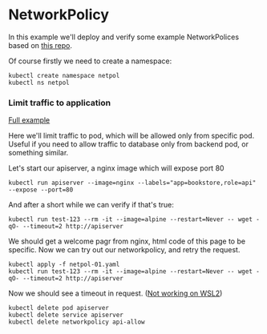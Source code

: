 # NetworkPolicy

In this example we'll deploy and verify some example NetworkPolices based on [this repo](https://github.com/ahmetb/kubernetes-network-policy-recipes).

Of course firstly we need to create a namespace:
```shell
kubectl create namespace netpol
kubectl ns netpol
```

### Limit traffic to application

[Full example](https://github.com/ahmetb/kubernetes-network-policy-recipes/blob/master/02-limit-traffic-to-an-application.md)

Here we'll limit traffic to pod, which will be allowed only from specific pod. Useful if you need to allow traffic to database only from backend pod, or something similar.

Let's start our apiserver, a nginx image which will expose port 80
```shell
kubectl run apiserver --image=nginx --labels="app=bookstore,role=api" --expose --port=80
```

And after a short while we can verify if that's true:
```shell
kubectl run test-123 --rm -it --image=alpine --restart=Never -- wget -qO- --timeout=2 http://apiserver
```

We should get a welcome pagr from nginx, html code of this page to be specific. Now we can try out our networkpolicy, and retry the request.

```shell
kubectl apply -f netpol-01.yaml
kubectl run test-123 --rm -it --image=alpine --restart=Never -- wget -qO- --timeout=2 http://apiserver
```

Now we should see a timeout in request. ([Not working on WSL2](https://github.com/kubernetes-sigs/kind/issues/3705))

```shell
kubectl delete pod apiserver
kubectl delete service apiserver
kubectl delete networkpolicy api-allow
```
